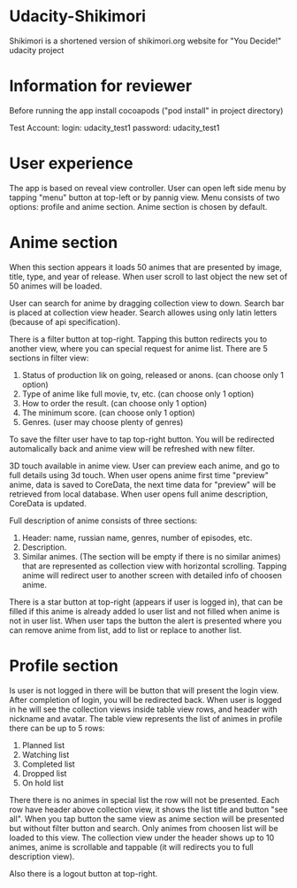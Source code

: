# Udacity-Shikimori

Shikimori is a shortened version of shikimori.org website for "You Decide!" udacity project

# Information for reviewer

Before running the app install cocoapods ("pod install" in project directory)

Test Account:
login: udacity_test1
password: udacity_test1

# User experience

The app is based on reveal view controller. User can open left side menu by tapping "menu" button at top-left or by pannig view.
Menu consists of two options: profile and anime section. Anime section is chosen by default. 

# Anime section

When this section appears it loads 50 animes that are presented by image, title, type, and year of release.
When user scroll to last object the new set of 50 animes will be loaded.

User can search for anime by dragging collection view to down. Search bar is placed at collection view header. Search allowes
using only latin letters (because of api specification). 

There is a filter button at top-right. Tapping this button redirects you to another view, where you can special request for anime list.
There are 5 sections in filter view:

1) Status of production lik on going, released or anons. (can choose only 1 option)
2) Type of anime like full movie, tv, etc. (can choose only 1 option)
3) How to order the result. (can choose only 1 option)
4) The minimum score. (can choose only 1 option)
5) Genres. (user may choose plenty of genres)

To save the filter user have to tap top-right button. You will be redirected automalically back and anime view will be refreshed 
with new filter.

3D touch available in anime view. User can preview each anime, and go to full details using 3d touch. 
When user opens anime first time "preview" anime, data is saved to CoreData, the next time data for "preview" will be retrieved
from local database. When user opens full anime description, CoreData is updated.

Full description of anime consists of three sections:

1) Header: name, russian name, genres, number of episodes, etc. 
2) Description.
3) Similar animes. (The section will be empty if there is no similar animes) that are represented as collection view with 
horizontal scrolling. Tapping anime will redirect user to another screen with detailed info of choosen anime.

There is a star button at top-right (appears if user is logged in), that can be filled if this anime is already added lo user list and
not filled when anime is not in user list. When user taps the button the alert is presented where you can remove anime from list, 
add to list or replace to another list.

# Profile section

Is user is not logged in there will be button that will present the login view. After completion of login, you will be redirected back.
When user is logged in he will see the collection views inside table view rows, and header with nickname and avatar.
The table view represents the list of animes in profile there can be up to 5 rows:

1) Planned list
1) Watching list
1) Completed list
1) Dropped list
1) On hold list

There there is no animes in special list the row will not be presented. Each row have header above collection view, it shows the list 
title and button "see all". When you tap button the same view as anime section will be presented but without filter button and search. 
Only animes from choosen list will be loaded to this view. 
The collection view under the header shows up to 10 animes, anime is scrollable and tappable (it will redirects you to full description
view).

Also there is a logout button at top-right.
